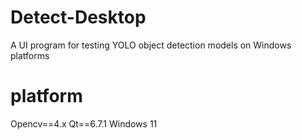 # Detect-Desktop
A UI program for testing YOLO object detection models on Windows platforms

# platform
Opencv==4.x
Qt==6.7.1
Windows 11

